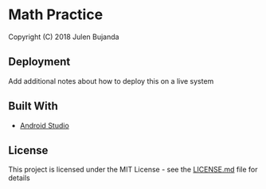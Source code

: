 # Math Practice

Copyright (C) 2018 Julen Bujanda

## Deployment

Add additional notes about how to deploy this on a live system

## Built With

* [Android Studio](https://developer.android.com/studio/) 

## License

This project is licensed under the MIT License - see the [LICENSE.md](LICENSE.md) file for details
